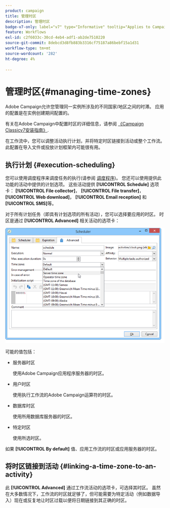 ```yaml
---
product: campaign
title: 管理时区
description: 管理时区
badge-v7-only: label="v7" type="Informative" tooltip="Applies to Campaign Classic v7 only"
feature: Workflows
exl-id: c2f6033c-30cd-4eb4-adf1-ab2de7510220
source-git-commit: 8debcd3d8fb883b3316cf75187a86bebf15a1d31
workflow-type: tm+mt
source-wordcount: '282'
ht-degree: 4%

---
```


# 管理时区{#managing-time-zones}



Adobe Campaign允许您管理同一实例所涉及的不同国家/地区之间的时滞。 应用的配置是在实例创建期间配置的。

有关在Adobe Campaign中配置时区的详细信息，请参阅 [《Campaign Classicv7安装指南》](../../installation/using/time-zone-management.md).

在工作流中，您可以调整活动执行计划，并将特定时区链接到活动或整个工作流。 此配置在导入文件或投放计划框架内可能很有用。

## 执行计划 {#execution-scheduling}

您可以使用调度程序来调度任务的执行(请参阅 [调度程序](scheduler.md))。 您还可以使用提供此功能的活动中提供的计划选项。 这些活动提供 **[!UICONTROL Schedule]** 选项卡： **[!UICONTROL File collector]**， **[!UICONTROL File transfer]**， **[!UICONTROL Web download]**， **[!UICONTROL Email reception]** 和 **[!UICONTROL SMS]**&#x200B;等。

对于所有计划任务（即具有计划选项的所有活动），您可以选择要应用的时区。 时区是通过 **[!UICONTROL Advanced]** 相关活动的选项卡：

![](assets/wf-timezone-in-a-box.png)

可能的值包括：

* 服务器时区

   使用Adobe Campaign应用程序服务器的时区。

* 用户时区

   使用执行工作流的Adobe Campaign运算符的时区。

* 数据库时区

   使用所用数据库服务器的时区。

* 特定时区

   使用所选时区。

如果 **[!UICONTROL By default]** 值、应用工作流的时区或应用服务器的时区。

## 将时区链接到活动 {#linking-a-time-zone-to-an-activity}

此 **[!UICONTROL Advanced]** 通过工作流活动的选项卡，可选择其时区。 虽然在大多数情况下，工作流的时区就足够了，但可能需要为特定活动（例如数据导入）现在或反复地让时区过载以便将日期链接到其正确的时区。
